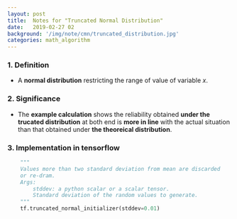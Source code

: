 ```yaml
---
layout: post
title:  Notes for "Truncated Normal Distribution"
date:   2019-02-27 02
background: '/img/note/cmn/truncated_distribution.jpg'
categories: math_algorithm
---
```

### 1. Definition
+ A **normal distribution** restricting the range of value of variable $x$.

### 2. Significance
+ The **example calculation** shows the reliability obtained **under the trucated distribution** at both end is **more in line** with the actual situation than that obtained under **the theoreical distribution**.

### 3. Implementation in tensorflow
```python
    """
    Values more than two standard deviation from mean are discarded 
    or re-dram.
    Args:
        stddev: a python scalar or a scalar tensor. 
        Standard deviation of the random values to generate.
    """
    tf.truncated_normal_initializer(stddev=0.01) 
```